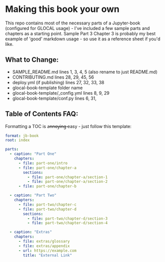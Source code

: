 # Making this book your own
This repo contains most of the necessary parts of a Jupyter-book (configured for GLOCAL usage) - I've included a few sample parts and chapters as a starting point. Sample Part 3 Chapter 3 is probably my best example of 'good' markdown usage - so use it as a reference sheet if you'd like.

## What to Change:
- SAMPLE_README.md lines 1, 3, 4, 5 (also rename to just README.md)
- CONTRIBUTING.md lines 28, 29, 45, 56
- deploy.yml (if publishing) lines 27, 32, 33, 38
- glocal-book-template folder name
- glocal-book-template/_config.yml lines 8, 9, 29
- glocal-book-template/conf.py lines 6, 31,

## Table of Contents FAQ:
Formatting a TOC is a̶n̶n̶o̶y̶i̶n̶g̶  easy - just follow this template:
```yml
format: jb-book
root: index

parts:
  - caption: "Part One"
    chapters:
      - file: part-one/intro
      - file: part-one/chapter-a
        sections:
          - file: part-one/chapter-a/section-1
          - file: part-one/chapter-a/section-2
      - file: part-one/chapter-b

  - caption: "Part Two"
    chapters:
      - file: part-two/chapter-c
      - file: part-two/chapter-d
        sections:
          - file: part-two/chapter-d/section-3
          - file: part-two/chapter-d/section-4

  - caption: "Extras"
    chapters:
      - file: extras/glossary
      - file: extras/appendix
      - url: https://example.com
        title: "External Link"

```
